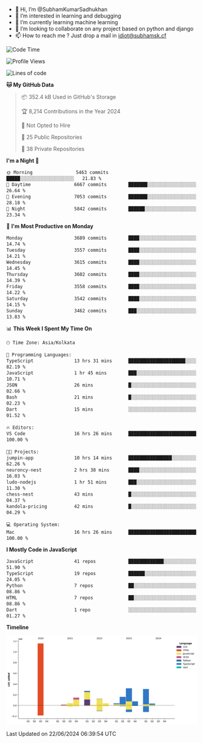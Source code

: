- 👋 Hi, I’m @SubhamKumarSadhukhan
- 👀 I’m interested in learning and debugging
- 🌱 I’m currently learning machine learning
- 💞️ I’m looking to collaborate on any project based on python and django
- 📫 How to reach me ?
      Just drop a mail in idiot@subhamsk.cf

<!---
SubhamKumarSadhukhan/SubhamKumarSadhukhan is a ✨ special ✨ repository because its `README.md` (this file) appears on your GitHub profile.
You can click the Preview link to take a look at your changes.
--->


<!--START_SECTION:waka-->
![Code Time](http://img.shields.io/badge/Code%20Time-2%2C254%20hrs%202%20mins-blue)

![Profile Views](http://img.shields.io/badge/Profile%20Views-3-blue)

![Lines of code](https://img.shields.io/badge/From%20Hello%20World%20I%27ve%20Written-2.7%20million%20lines%20of%20code-blue)

**🐱 My GitHub Data** 

> 📦 352.4 kB Used in GitHub's Storage 
 > 
> 🏆 8,214 Contributions in the Year 2024
 > 
> 🚫 Not Opted to Hire
 > 
> 📜 25 Public Repositories 
 > 
> 🔑 38 Private Repositories 
 > 
**I'm a Night 🦉** 

```text
🌞 Morning                5463 commits        █████░░░░░░░░░░░░░░░░░░░░   21.83 % 
🌆 Daytime                6667 commits        ███████░░░░░░░░░░░░░░░░░░   26.64 % 
🌃 Evening                7053 commits        ███████░░░░░░░░░░░░░░░░░░   28.18 % 
🌙 Night                  5842 commits        ██████░░░░░░░░░░░░░░░░░░░   23.34 % 
```
📅 **I'm Most Productive on Monday** 

```text
Monday                   3689 commits        ████░░░░░░░░░░░░░░░░░░░░░   14.74 % 
Tuesday                  3557 commits        ████░░░░░░░░░░░░░░░░░░░░░   14.21 % 
Wednesday                3615 commits        ████░░░░░░░░░░░░░░░░░░░░░   14.45 % 
Thursday                 3602 commits        ████░░░░░░░░░░░░░░░░░░░░░   14.39 % 
Friday                   3558 commits        ████░░░░░░░░░░░░░░░░░░░░░   14.22 % 
Saturday                 3542 commits        ████░░░░░░░░░░░░░░░░░░░░░   14.15 % 
Sunday                   3462 commits        ███░░░░░░░░░░░░░░░░░░░░░░   13.83 % 
```


📊 **This Week I Spent My Time On** 

```text
🕑︎ Time Zone: Asia/Kolkata

💬 Programming Languages: 
TypeScript               13 hrs 31 mins      █████████████████████░░░░   82.19 % 
JavaScript               1 hr 45 mins        ███░░░░░░░░░░░░░░░░░░░░░░   10.71 % 
JSON                     26 mins             █░░░░░░░░░░░░░░░░░░░░░░░░   02.66 % 
Bash                     21 mins             █░░░░░░░░░░░░░░░░░░░░░░░░   02.23 % 
Dart                     15 mins             ░░░░░░░░░░░░░░░░░░░░░░░░░   01.52 % 

🔥 Editors: 
VS Code                  16 hrs 26 mins      █████████████████████████   100.00 % 

🐱‍💻 Projects: 
jumpin-app               10 hrs 14 mins      ████████████████░░░░░░░░░   62.26 % 
neuroncy-nest            2 hrs 38 mins       ████░░░░░░░░░░░░░░░░░░░░░   16.03 % 
ludo-nodejs              1 hr 51 mins        ███░░░░░░░░░░░░░░░░░░░░░░   11.30 % 
chess-nest               43 mins             █░░░░░░░░░░░░░░░░░░░░░░░░   04.37 % 
kandola-pricing          42 mins             █░░░░░░░░░░░░░░░░░░░░░░░░   04.29 % 

💻 Operating System: 
Mac                      16 hrs 26 mins      █████████████████████████   100.00 % 
```

**I Mostly Code in JavaScript** 

```text
JavaScript               41 repos            █████████████░░░░░░░░░░░░   51.90 % 
TypeScript               19 repos            ██████░░░░░░░░░░░░░░░░░░░   24.05 % 
Python                   7 repos             ██░░░░░░░░░░░░░░░░░░░░░░░   08.86 % 
HTML                     7 repos             ██░░░░░░░░░░░░░░░░░░░░░░░   08.86 % 
Dart                     1 repo              ░░░░░░░░░░░░░░░░░░░░░░░░░   01.27 % 
```



**Timeline**

![Lines of Code chart](https://raw.githubusercontent.com/SubhamKumarSadhukhan/SubhamKumarSadhukhan/main/assets/bar_graph.png)


 Last Updated on 22/06/2024 06:39:54 UTC
<!--END_SECTION:waka-->
